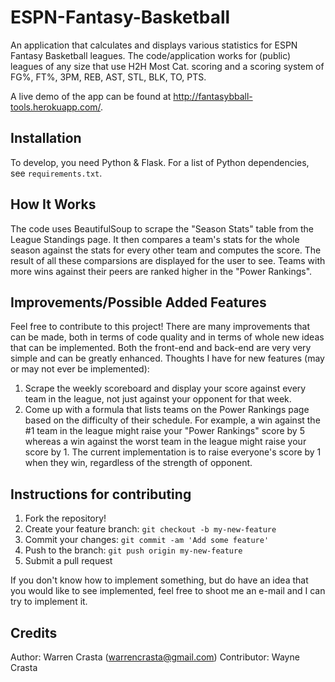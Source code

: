 # ESPN-Fantasy-Basketball

An application that calculates and displays various statistics for ESPN Fantasy Basketball leagues. The code/application works for (public) leagues of any size that use H2H Most Cat. scoring and a scoring system of FG%, FT%, 3PM, REB, AST, STL, BLK, TO, PTS.

A live demo of the app can be found at http://fantasybball-tools.herokuapp.com/.

## Installation

To develop, you need Python & Flask. For a list of Python dependencies, see `requirements.txt`.

## How It Works

The code uses BeautifulSoup to scrape the "Season Stats" table from the League Standings page. It then compares a team's stats for the whole season against the stats for every other team and computes the score. The result of all these comparsions are displayed for the user to see. Teams with more wins against their peers are ranked higher in the "Power Rankings".

## Improvements/Possible Added Features

Feel free to contribute to this project! There are many improvements that can be made, both in terms of code quality and in terms of whole new ideas that can be implemented. Both the front-end and back-end are very very simple and can be greatly enhanced. Thoughts I have for new features (may or may not ever be implemented):

1. Scrape the weekly scoreboard and display your score against every team in the league, not just against your opponent for that week.
2. Come up with a formula that lists teams on the Power Rankings page based on the difficulty of their schedule. For example, a win against the #1 team in the league might raise your "Power Rankings" score by 5 whereas a win against the worst team in the league might raise your score by 1. The current implementation is to raise everyone's score by 1 when they win, regardless of the strength of opponent.

## Instructions for contributing

1. Fork the repository!
2. Create your feature branch: `git checkout -b my-new-feature`
3. Commit your changes: `git commit -am 'Add some feature'`
4. Push to the branch: `git push origin my-new-feature`
5. Submit a pull request

If you don't know how to implement something, but do have an idea that you would like to see implemented, feel free to shoot me an e-mail and I can try to implement it.

## Credits

Author: Warren Crasta (warrencrasta@gmail.com)
Contributor: Wayne Crasta
